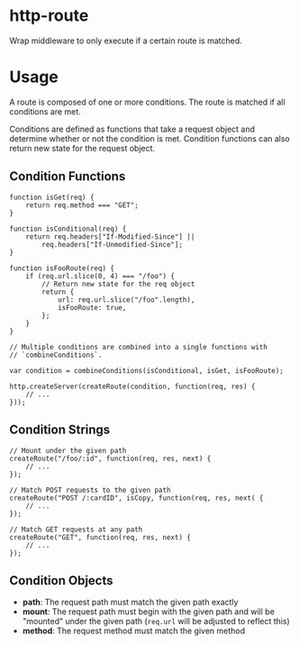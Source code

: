 # http-route

Wrap middleware to only execute if a certain route is matched.

# Usage

A route is composed of one or more conditions. The route is matched if all
conditions are met.

Conditions are defined as functions that take a request object and determine
whether or not the condition is met. Condition functions can also return new
state for the request object.

## Condition Functions

	function isGet(req) {
		return req.method === "GET";
	}

	function isConditional(req) {
		return req.headers["If-Modified-Since"] ||
			req.headers["If-Unmodified-Since"];
	}

	function isFooRoute(req) {
		if (req.url.slice(0, 4) === "/foo") {
			// Return new state for the req object
			return {
				url: req.url.slice("/foo".length),
				isFooRoute: true,
			};
		}
	}

	// Multiple conditions are combined into a single functions with
	// `combineConditions`.

	var condition = combineConditions(isConditional, isGet, isFooRoute);

	http.createServer(createRoute(condition, function(req, res) {
		// ...
	}));

## Condition Strings

	// Mount under the given path
	createRoute("/foo/:id", function(req, res, next) {
		// ...
	});

	// Match POST requests to the given path
	createRoute("POST /:cardID", isCopy, function(req, res, next( {
		// ...
	});

	// Match GET requests at any path
	createRoute("GET", function(req, res, next) {
		// ...
	});

## Condition Objects

 * **path**: The request path must match the given path exactly
 * **mount**: The request path must begin with the given path and will be
   "mounted" under the given path (`req.url` will be adjusted to reflect
   this)
 * **method**: The request method must match the given method
